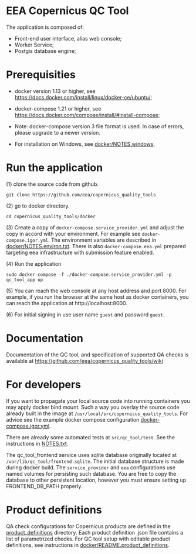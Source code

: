 # EEA Copernicus QC Tool

The application is composed of:
* Front-end user interface, alias web console;
* Worker Service;
* Postgis database engine;

# Prerequisities

* docker version 1.13 or higher, see https://docs.docker.com/install/linux/docker-ce/ubuntu/;
* docker-compose 1.21 or higher, see https://docs.docker.com/compose/install/#install-compose;

* Note: docker-compose version 3 file format is used. In case of errors, please upgrade to a newer version.

* For installation on Windows, see [docker/NOTES.windows](docker/NOTES.windows.md).

# Run the application

(1) clone the source code from github.

```
git clone https://github.com/eea/copernicus_quality_tools
```

(2) go to docker directory.

```
cd copernicus_quality_tools/docker
```

(3) Create a copy of `docker-compose.service_provider.yml` and adjust the copy in accord with your environment.  For example see `docker-compose.igor.yml`.  The environment variables are described in [docker/NOTES.environ.txt](docker/NOTES.environ.txt).  There is also `docker-compose.eea.yml` prepared targeting eea infrastructure with submission feature enabled.

(4) Run the application

```
sudo docker-compose -f ./docker-compose.service_provider.yml -p qc_tool_app up
```

(5) You can reach the web console at any host address and port 8000.  For example, if you run the browser at the same host as docker containers, you can reach the application at http://localhost:8000.

(6) For initial signing in use user name `guest` and password `guest`.

# Documentation

Documentation of the QC tool, and specification of supported QA checks is available at https://github.com/eea/copernicus_quality_tools/wiki

# For developers

If you want to propagate your local source code into running containers you may apply docker bind mount.
Such a way you overlay the source code already built in the image at `/usr/local/src/copernicus_quality_tools`.
For advice see the example docker compose configuration [docker-compose.igor.yml](docker/docker-compose.igor.yml).

There are already some automated tests at `src/qc_tool/test`.
See the instructions in [NOTES.txt](src/qc_tool/test/NOTES.txt).

The qc_tool_frontend service uses sqlite database originally located at `/var/lib/qc_tool/frontend.sqlite`.
The initial database structure is made during docker build.
The `service_provider` and `eea` configurations use named volumes for persisting such database.
You are free to copy the database to other persistent location, however you must ensure setting up FRONTEND_DB_PATH properly.

# Product definitions

QA check configurations for Copernicus products are defined in the [product_definitions](product_definitions) directory. Each product definition .json file contains a list of parametrized checks. For QC tool setup with editable product definitions, see instructions in [docker/README.product_definitions](docker/README.product_definitions.md).
